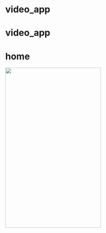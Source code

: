 # video_app

# video_app


# home
<img src="https://drive.google.com/file/d/1v5VcnLdbMkAFwHfSB_qftavcr2NQQNai/view?usp=sharing" width="300" height="500">
